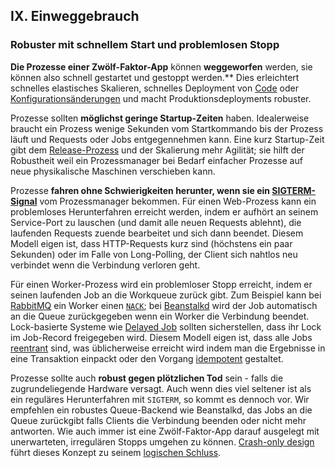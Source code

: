 ## IX. Einweggebrauch
### Robuster mit schnellem Start und problemlosen Stopp

**Die Prozesse einer Zwölf-Faktor-App** können **weggeworfen** werden, sie können also schnell gestartet und gestoppt werden.** Dies erleichtert schnelles elastisches Skalieren, schnelles Deployment von [Code](./codebase) oder [Konfigurationsänderungen](./config) und macht Produktionsdeployments robuster.

Prozesse sollten **möglichst geringe Startup-Zeiten** haben. Idealerweise braucht ein Prozess wenige Sekunden vom Startkommando bis der Prozess läuft und Requests oder Jobs entgegennehmen kann. Eine kurz Startup-Zeit gibt dem [Release-Prozess](./build-release-run) und der Skalierung mehr Agilität; sie hilft der Robustheit weil ein Prozessmanager bei Bedarf einfacher Prozesse auf neue physikalische Maschinen verschieben kann.

Prozesse **fahren ohne Schwierigkeiten herunter, wenn sie ein [SIGTERM-Signal](http://en.wikipedia.org/wiki/SIGTERM)** vom Prozessmanager bekommen. Für einen Web-Prozess kann ein problemloses Herunterfahren erreicht werden, indem er aufhört an seinem Service-Port zu lauschen (und damit alle neuen Requests ablehnt), die laufenden Requests zuende bearbeitet und sich dann beendet. Diesem Modell eigen ist, dass HTTP-Requests kurz sind (höchstens ein paar Sekunden) oder im Falle von Long-Polling, der Client sich nahtlos neu verbindet wenn die Verbindung verloren geht.

Für einen Worker-Prozess wird ein problemloser Stopp erreicht, indem er seinen laufenden Job an die Workqueue zurück gibt. Zum Beispiel kann bei [RabbitMQ](http://www.rabbitmq.com/) ein Worker einen [`NACK`](http://www.rabbitmq.com/amqp-0-9-1-quickref.html#basic.nack); bei [Beanstalkd](http://kr.github.com/beanstalkd/) wird der Job automatisch an die Queue zurückgegeben wenn ein Worker die Verbindung beendet. Lock-basierte Systeme wie [Delayed Job](https://github.com/collectiveidea/delayed_job#readme) sollten sicherstellen, dass ihr Lock im Job-Record freigegeben wird. Diesem Modell eigen ist, dass alle Jobs [reentrant](http://en.wikipedia.org/wiki/Reentrant_%28subroutine%29) sind, was üblicherweise erreicht wird indem man die Ergebnisse in eine Transaktion einpackt oder den Vorgang [idempotent](https://de.wikipedia.org/wiki/Idempotenz) gestaltet.

Prozesse sollte auch **robust gegen plötzlichen Tod** sein - falls die zugrundeliegende Hardware versagt. Auch wenn dies viel seltener ist als ein reguläres Herunterfahren mit `SIGTERM`, so kommt es dennoch vor. Wir empfehlen ein robustes Queue-Backend wie Beanstalkd, das Jobs an die Queue zurückgibt falls Clients die Verbindung beenden oder nicht mehr antworten. Wie auch immer ist eine Zwölf-Faktor-App darauf ausgelegt mit unerwarteten, irregulären Stopps umgehen zu können. [Crash-only design](http://lwn.net/Articles/191059/) führt dieses Konzept zu seinem [logischen Schluss](http://docs.couchdb.org/en/latest/intro/overview.html).
